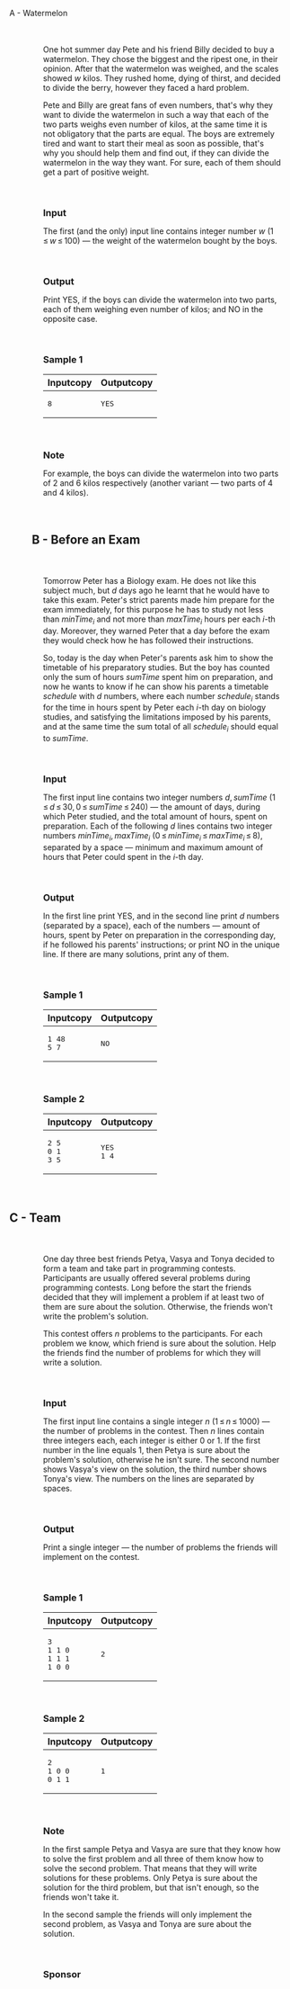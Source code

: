 A - Watermelon
<dd style="padding-top: 20px; height: auto !important;"><div style="padding: 0px 20px 20px;"><p>One hot summer day Pete and his friend Billy decided to buy a watermelon. They chose the biggest and the ripest one, in their opinion. After that the watermelon was weighed, and the scales showed <span class="tex-span"><i>w</i></span> kilos. They rushed home, dying of thirst, and decided to divide the berry, however they faced a hard problem.</p><p>Pete and Billy are great fans of even numbers, that's why they want to divide the watermelon in such a way that each of the two parts weighs even number of kilos, at the same time it is not obligatory that the parts are equal. The boys are extremely tired and want to start their meal as soon as possible, that's why you should help them and find out, if they can divide the watermelon in the way they want. For sure, each of them should get a part of positive weight.</p></div><h3 style="margin: 20px 20px 0 20px">Input</h3><div style="padding: 0px 20px 20px;"><p>The first (and the only) input line contains integer number <span class="tex-span"><i>w</i></span> (<span class="tex-span">1 ≤ <i>w</i> ≤ 100</span>) — the weight of the watermelon bought by the boys.</p></div><h3 style="margin: 20px 20px 0 20px">Output</h3><div style="padding: 0px 20px 20px;"><p>Print <span class="tex-font-style-tt">YES</span>, if the boys can divide the watermelon into two parts, each of them weighing even number of kilos; and <span class="tex-font-style-tt">NO</span> in the opposite case.</p></div><h3 style="margin: 20px 20px 0 20px">Sample 1</h3><div style="padding: 0px 20px 20px;"><table class="vjudge_sample">
<thead>
  <tr>
    <th>Input<span class="copier">copy</span></th>
    <th>Output<span class="copier">copy</span></th>
  </tr>
</thead>
<tbody>
  <tr>
    <td><pre>8
</pre></td>
    <td><pre>YES
</pre></td>
  </tr>
</tbody>
</table>
</div><h3 style="margin: 20px 20px 0 20px">Note</h3>
  <div style="padding: 0px 20px 20px;"><p>For example, the boys can divide the watermelon into two parts of 2 and 6 kilos respectively (another variant — two parts of 4 and 4 kilos).</p></div>
  
<h2 id="problem-title">B - Before an Exam</h2>
<dd style="padding-top: 20px"><div style="padding: 0px 20px 20px;"><p>Tomorrow Peter has a Biology exam. He does not like this subject much, but <span class="tex-span"><i>d</i></span> days ago he learnt that he would have to take this exam. Peter's strict parents made him prepare for the exam immediately, for this purpose he has to study not less than <span class="tex-span"><i>minTime</i><sub class="lower-index"><i>i</i></sub></span> and not more than <span class="tex-span"><i>maxTime</i><sub class="lower-index"><i>i</i></sub></span> hours per each <span class="tex-span"><i>i</i></span>-th day. Moreover, they warned Peter that a day before the exam they would check how he has followed their instructions.</p><p>So, today is the day when Peter's parents ask him to show the timetable of his preparatory studies. But the boy has counted only the sum of hours <span class="tex-span"><i>sumTime</i></span> spent him on preparation, and now he wants to know if he can show his parents a timetable <span class="tex-span"><i>sсhedule</i></span> with <span class="tex-span"><i>d</i></span> numbers, where each number <span class="tex-span"><i>sсhedule</i><sub class="lower-index"><i>i</i></sub></span> stands for the time in hours spent by Peter each <span class="tex-span"><i>i</i></span>-th day on biology studies, and satisfying the limitations imposed by his parents, and at the same time the sum total of all <span class="tex-span"><i>schedule</i><sub class="lower-index"><i>i</i></sub></span> should equal to <span class="tex-span"><i>sumTime</i></span>.</p></div><h3 style="margin: 20px 20px 0 20px">Input</h3><div style="padding: 0px 20px 20px;"><p>The first input line contains two integer numbers <span class="tex-span"><i>d</i>, <i>sumTime</i></span> (<span class="tex-span">1 ≤ <i>d</i> ≤ 30, 0 ≤ <i>sumTime</i> ≤ 240</span>) — the amount of days, during which Peter studied, and the total amount of hours, spent on preparation. Each of the following <span class="tex-span"><i>d</i></span> lines contains two integer numbers <span class="tex-span"><i>minTime</i><sub class="lower-index"><i>i</i></sub>, <i>maxTime</i><sub class="lower-index"><i>i</i></sub></span> (<span class="tex-span">0 ≤ <i>minTime</i><sub class="lower-index"><i>i</i></sub> ≤ <i>maxTime</i><sub class="lower-index"><i>i</i></sub> ≤ 8</span>), separated by a space — minimum and maximum amount of hours that Peter could spent in the <span class="tex-span"><i>i</i></span>-th day.</p></div><h3 style="margin: 20px 20px 0 20px">Output</h3><div style="padding: 0px 20px 20px;"><p>In the first line print <span class="tex-font-style-tt">YES</span>, and in the second line print <span class="tex-span"><i>d</i></span> numbers (separated by a space), each of the numbers — amount of hours, spent by Peter on preparation in the corresponding day, if he followed his parents' instructions; or print <span class="tex-font-style-tt">NO</span> in the unique line. If there are many solutions, print any of them.</p></div><h3 style="margin: 20px 20px 0 20px">Sample 1</h3><div style="padding: 0px 20px 20px;"><table class="vjudge_sample">
<thead>
  <tr>
    <th>Input<span class="copier">copy</span></th>
    <th>Output<span class="copier">copy</span></th>
  </tr>
</thead>
<tbody>
  <tr>
    <td><pre>1 48
5 7
</pre></td>
    <td><pre>NO
</pre></td>
  </tr>
</tbody>
</table>
</div><h3 style="margin: 20px 20px 0 20px">Sample 2</h3><div style="padding: 0px 20px 20px;"><table class="vjudge_sample">
<thead>
  <tr>
    <th>Input<span class="copier">copy</span></th>
    <th>Output<span class="copier">copy</span></th>
  </tr>
</thead>
<tbody>
  <tr>
    <td><pre>2 5
0 1
3 5
</pre></td>
    <td><pre>YES
1 4 </pre></td>
  </tr>
</tbody>
</table>
</div></dd>

<h2 id="problem-title">C - Team</h2>
<dd style="padding-top: 20px"><div style="padding: 0px 20px 20px;"><p>One day three best friends Petya, Vasya and Tonya decided to form a team and take part in programming contests. Participants are usually offered several problems during programming contests. Long before the start the friends decided that they will implement a problem if at least two of them are sure about the solution. Otherwise, the friends won't write the problem's solution.</p><p>This contest offers <span class="tex-span"><i>n</i></span> problems to the participants. For each problem we know, which friend is sure about the solution. Help the friends find the number of problems for which they will write a solution.</p></div><h3 style="margin: 20px 20px 0 20px">Input</h3><div style="padding: 0px 20px 20px;"><p>The first input line contains a single integer <span class="tex-span"><i>n</i></span> (<span class="tex-span">1 ≤ <i>n</i> ≤ 1000</span>) — the number of problems in the contest. Then <span class="tex-span"><i>n</i></span> lines contain three integers each, each integer is either <span class="tex-span">0</span> or <span class="tex-span">1</span>. If the first number in the line equals <span class="tex-span">1</span>, then Petya is sure about the problem's solution, otherwise he isn't sure. The second number shows Vasya's view on the solution, the third number shows Tonya's view. The numbers on the lines are separated by spaces.</p></div><h3 style="margin: 20px 20px 0 20px">Output</h3><div style="padding: 0px 20px 20px;"><p>Print a single integer — the number of problems the friends will implement on the contest.</p></div><h3 style="margin: 20px 20px 0 20px">Sample 1</h3><div style="padding: 0px 20px 20px;"><table class="vjudge_sample">
<thead>
  <tr>
    <th>Input<span class="copier">copy</span></th>
    <th>Output<span class="copier">copy</span></th>
  </tr>
</thead>
<tbody>
  <tr>
    <td><pre>3
1 1 0
1 1 1
1 0 0
</pre></td>
    <td><pre>2
</pre></td>
  </tr>
</tbody>
</table>
</div><h3 style="margin: 20px 20px 0 20px">Sample 2</h3><div style="padding: 0px 20px 20px;"><table class="vjudge_sample">
<thead>
  <tr>
    <th>Input<span class="copier">copy</span></th>
    <th>Output<span class="copier">copy</span></th>
  </tr>
</thead>
<tbody>
  <tr>
    <td><pre>2
1 0 0
0 1 1
</pre></td>
    <td><pre>1
</pre></td>
  </tr>
</tbody>
</table>
</div><h3 style="margin: 20px 20px 0 20px">Note</h3><div style="padding: 0px 20px 20px;"><p>In the first sample Petya and Vasya are sure that they know how to solve the first problem and all three of them know how to solve the second problem. That means that they will write solutions for these problems. Only Petya is sure about the solution for the third problem, but that isn't enough, so the friends won't take it. </p><p>In the second sample the friends will only implement the second problem, as Vasya and Tonya are sure about the solution.</p></div><h3 style="margin: 20px 20px 0 20px">Sponsor</h3><div><!-- Prob desc tail -->
<ins class="adsbygoogle" style="display: block; height: 90px;" data-ad-client="ca-pub-9098591903020457" data-ad-slot="1011472145" data-ad-format="horizontal" data-full-width-responsive="true" data-adsbygoogle-status="done"><div id="aswift_1_host" style="border: none; height: 90px; width: 799px; margin: 0px; padding: 0px; position: relative; visibility: visible; background-color: transparent; display: inline-block;"></div></ins>
<script>
  (adsbygoogle = window.adsbygoogle || []).push({});
</script>
</div></dd>
